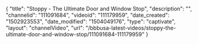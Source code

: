 {
    "title": "Stoppy - The Ultimate Door and Window Stop",
    "description": "",
    "channelid": "111091684",
    "videoid": "111179959",
    "date_created": "1502923553",
    "date_modified": "1504049176",
    "type": "captivate",
    "layout": "channelVideo",
    "url": "\/bbbusa-latest-videos\/stoppy-the-ultimate-door-and-window-stop\/111091684-111179959"
}